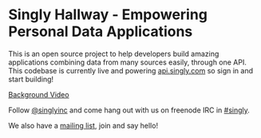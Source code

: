 Singly Hallway - Empowering Personal Data Applications
======================

This is an open source project to help developers build amazing applications combining data from many sources easily, through one API.  This codebase is currently live and powering [api.singly.com](https://api.singly.com/) so sign in and start building!

[Background Video](http://www.youtube.com/watch?v=pTNO5npNq28)

Follow [@singlyinc](http://twitter.com/singlyinc) and come hang out with us on freenode IRC in [#singly](http://webchat.freenode.net/?channels=singly).

We also have a [mailing list](https://groups.google.com/group/singlyapi), join and say hello!